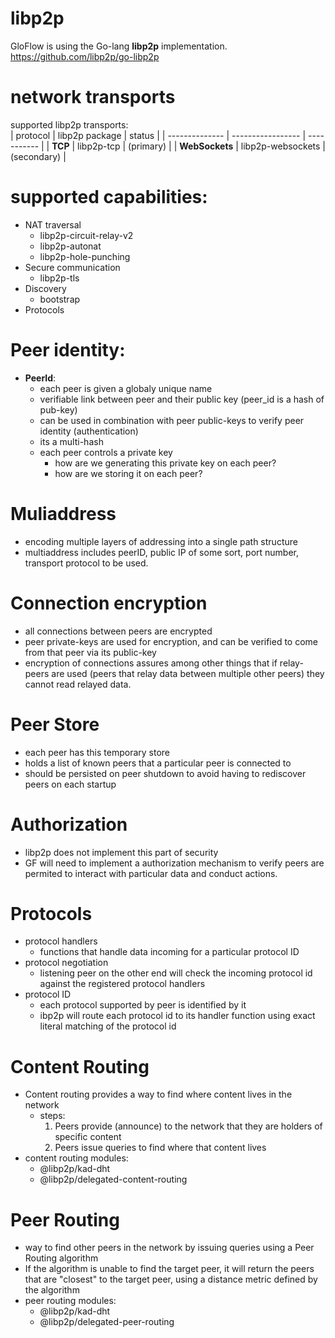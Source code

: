 


# libp2p
GloFlow is using the Go-lang **libp2p** implementation.  
https://github.com/libp2p/go-libp2p

# network transports 
supported libp2p transports:  
| protocol       | libp2p package    | status      |
| -------------- | ----------------- | ----------- |
| **TCP**        | libp2p-tcp        | (primary)   |
| **WebSockets** | libp2p-websockets | (secondary) |  





# supported capabilities:
- NAT traversal
    - libp2p-circuit-relay-v2
    - libp2p-autonat
    - libp2p-hole-punching
- Secure communication
    - libp2p-tls
- Discovery
    - bootstrap
- Protocols
    





# Peer identity:  
- **PeerId**:
    - each peer is given a globaly unique name
    - verifiable link between peer and their public key (peer_id is a hash of pub-key)
    - can be used in combination with peer public-keys to verify peer identity (authentication)
    - its a multi-hash
    - each peer controls a private key
        - how are we generating this private key on each peer?
        - how are we storing it on each peer?


# Muliaddress
- encoding multiple layers of addressing into a single path structure
- multiaddress includes peerID, public IP of some sort, port number, transport protocol to be used.


# Connection encryption
- all connections between peers are encrypted
- peer private-keys are used for encryption, and can be verified to come from that peer via its public-key
- encryption of connections assures among other things that if relay-peers are used (peers that relay data between multiple other peers) they cannot read relayed data.
 
# Peer Store
- each peer has this temporary store
- holds a list of known peers that a particular peer is connected to
- should be persisted on peer shutdown to avoid having to rediscover peers on each startup

# Authorization
- libp2p does not implement this part of security
- GF will need to implement a authorization mechanism to verify peers are permited to interact with particular data and conduct actions.

# Protocols
- protocol handlers
    - functions that handle data incoming for a particular protocol ID
- protocol negotiation
    - listening peer on the other end will check the incoming protocol id against the registered protocol handlers
- protocol ID
    - each protocol supported by peer is identified by it
    - ibp2p will route each protocol id to its handler function using exact literal matching of the protocol id

# Content Routing
- Content routing provides a way to find where content lives in the network  
    - steps:  
        1. Peers provide (announce) to the network that they are holders of specific content  
        2. Peers issue queries to find where that content lives  
- content routing modules:
    - @libp2p/kad-dht  
    - @libp2p/delegated-content-routing  

# Peer Routing  
- way to find other peers in the network by issuing queries using a Peer Routing algorithm
- If the algorithm is unable to find the target peer, it will return the peers that are "closest" to the target peer, using a distance metric defined by the algorithm
- peer routing modules:
    - @libp2p/kad-dht  
    - @libp2p/delegated-peer-routing  